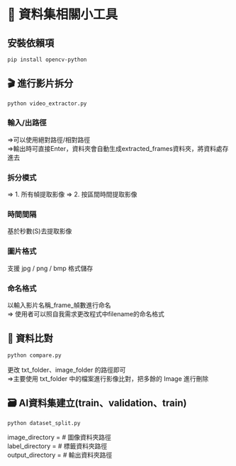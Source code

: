 # 📂 資料集相關小工具
## 安裝依賴項
```bash
pip install opencv-python
```
## 🎬 進行影片拆分
```bash
python video_extractor.py
```
### 輸入/出路徑  
=>可以使用絕對路徑/相對路徑  
=>輸出時可直接Enter，資料夾會自動生成extracted_frames資料夾，將資料處存進去
### 拆分模式
=> 1. 所有幀提取影像
=> 2. 按區間時間提取影像
### 時間間隔
基於秒數(S)去提取影像
### 圖片格式
支援 jpg / png / bmp 格式儲存
### 命名格式
以輸入影片名稱_frame_幀數進行命名  
=> 使用者可以照自我需求更改程式中filename的命名格式
## 📑 資料比對
```bash
python compare.py
```
更改 txt_folder、image_folder 的路徑即可  
=>主要使用 txt_folder 中的檔案進行影像比對，把多餘的 Image 進行刪除
## 🗃 AI資料集建立(train、validation、train)
```bash
python dataset_split.py
```
image_directory =  # 圖像資料夾路徑  
label_directory =  # 標籤資料夾路徑  
output_directory =  # 輸出資料夾路徑
